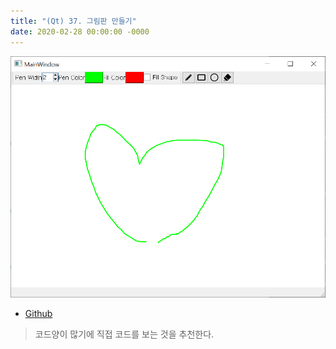 ```yaml
---
title: "(Qt) 37. 그림판 만들기"
date: 2020-02-28 00:00:00 -0000
---
```


![](/file/image/qt-gdi-s4-37-image-1.png)

* [Github](https://github.com/GoodayTH/drawpainter)

> 코드양이 많기에 직접 코드를 보는 것을 추천한다.